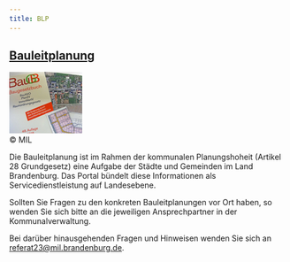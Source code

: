 ```yaml
---
title: BLP
---
```

<div class="teaser-data search">
    <div class="data">
        <a href="./freitextsuche?provider=bw&procedure=obj_class_blp&ranking=score" title="Bauleitplanung">
            <h2 class="header">Bauleitplanung</h2>
        </a>
        <div class="img">
            <a href="./freitextsuche?provider=bw&procedure=obj_class_blp&ranking=score">
                <img class="link-img" src="user/themes/uvp/images/partner-page/bb/images/blp.jpg" alt="uvp.jpg">
            </a>
            <div class="helper text">
                <span>&copy; MIL</span>
            </div>
        </div>
        <p>
            Die Bauleitplanung ist im Rahmen der kommunalen Planungshoheit (Artikel 28 Grundgesetz) eine Aufgabe der Städte und Gemeinden im Land Brandenburg.
            Das Portal bündelt diese Informationen als Servicedienstleistung auf Landesebene.
        </p>
        <p>
            Sollten Sie Fragen zu den konkreten Bauleitplanungen vor Ort haben, so wenden Sie sich bitte an die jeweiligen Ansprechpartner in der Kommunalverwaltung.
        </p>
        <p>
            Bei darüber hinausgehenden Fragen und Hinweisen wenden Sie sich an <a href="mailto:referat23@mil.brandenburg.de">referat23@mil.brandenburg.de</a>.
        </p>
        <a href="./freitextsuche?provider=bw&procedure=obj_class_blp&ranking=score" title="Zu den Bebauungs- und Flächennutzungsplänen">
            <span class="ic-ic-arrow arrow"></span>
        </a>
    </div>
</div>